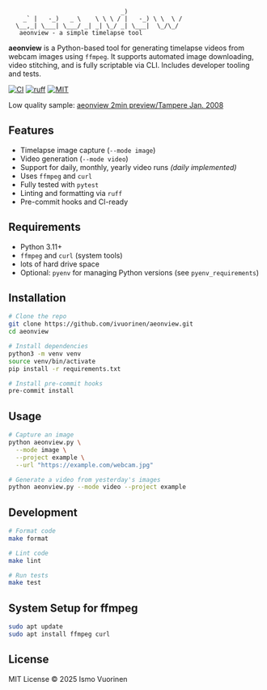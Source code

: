 ```
                               _)
    _` |   -_)   _ \    \ \ \ / |   -_) \ \  \ /
  \__,_| \___| \___/ _| _| \_/ _| \___|  \_/\_/
   aeonview - a simple timelapse tool
```

**aeonview** is a Python-based tool for generating timelapse videos
from webcam images using `ffmpeg`. It supports automated image
downloading, video stitching, and is fully scriptable via CLI.
Includes developer tooling and tests.

[![CI][ci-b]][ci-l] [![ruff][cc-b]][cc-l] [![MIT][lm-b]][lm-l]

Low quality sample: [aeonview 2min preview/Tampere Jan. 2008][sample]

## Features

- Timelapse image capture (`--mode image`)
- Video generation (`--mode video`)
- Support for daily, monthly, yearly video runs *(daily implemented)*
- Uses `ffmpeg` and `curl`
- Fully tested with `pytest`
- Linting and formatting via `ruff`
- Pre-commit hooks and CI-ready

## Requirements

- Python 3.11+
- `ffmpeg` and `curl` (system tools)
- lots of hard drive space
- Optional: `pyenv` for managing Python versions
  (see `pyenv_requirements`)

## Installation

```bash
# Clone the repo
git clone https://github.com/ivuorinen/aeonview.git
cd aeonview

# Install dependencies
python3 -m venv venv
source venv/bin/activate
pip install -r requirements.txt

# Install pre-commit hooks
pre-commit install
```

## Usage

```bash
# Capture an image
python aeonview.py \
  --mode image \
  --project example \
  --url "https://example.com/webcam.jpg"

# Generate a video from yesterday's images
python aeonview.py --mode video --project example
```

## Development

```bash
# Format code
make format

# Lint code
make lint

# Run tests
make test
```

## System Setup for ffmpeg

```bash
sudo apt update
sudo apt install ffmpeg curl
```

## License

MIT License © 2025 Ismo Vuorinen

[ci-b]: https://github.com/ivuorinen/aeonview/actions/workflows/python-tests.yml/badge.svg
[ci-l]: https://github.com/ivuorinen/aeonview/actions/workflows/python-tests.yml
[cc-b]: https://img.shields.io/badge/code%20style-ruff-blueviolet
[cc-l]: https://github.com/astral-sh/ruff
[lm-b]: https://img.shields.io/badge/License-MIT-yellow.svg
[lm-l]: https://opensource.org/licenses/MIT
[sample]: https://www.youtube.com/watch?v=SnywvnjHpUk

<!-- vim: set sw=2 ts=2 tw=72 fo=cqt wm=0 et: -->

